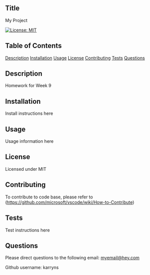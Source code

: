
## Title
My Project 

[![License: MIT](https://img.shields.io/badge/License-MIT-yellow.svg)](https://opensource.org/licenses/MIT)

## Table of Contents
[Description](#Description)
[Installation](#Installation)
[Usage](#Usage)
[License](#License)
[Contributing](#Contributing)
[Tests](#Tests)
[Questions](#questions)

## Description
Homework for Week 9

## Installation
Install instructions here

## Usage
Usage information here

## License
Licensed under MIT

## Contributing
To contribute to code base, please refer to (https://github.com/microsoft/vscode/wiki/How-to-Contribute)

## Tests
Test instructions here

## Questions
Please direct questions to the following email: myemail@hey.com


Github username: karryns
    